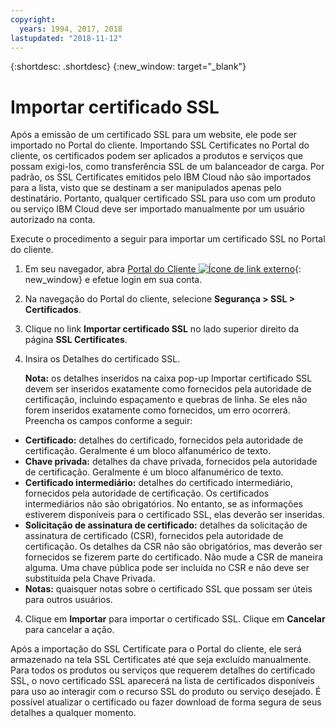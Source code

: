 ```yaml
---
copyright:
  years: 1994, 2017, 2018
lastupdated: "2018-11-12"
---
```


{:shortdesc: .shortdesc}
{:new_window: target="_blank"}

# Importar certificado SSL

Após a emissão de um certificado SSL para um website, ele pode ser importado no
Portal do cliente. Importando SSL Certificates no Portal do cliente, os certificados
podem ser aplicados a produtos e serviços que possam exigi-los, como transferência SSL de
um balanceador de carga. Por padrão, os SSL Certificates emitidos pelo IBM Cloud não são
importados para a lista, visto que se destinam a ser manipulados apenas pelo destinatário. Portanto,
qualquer certificado SSL para uso com um produto ou serviço IBM Cloud deve ser
importado manualmente por um usuário autorizado na conta.

Execute o procedimento a seguir para importar um certificado SSL no Portal do
cliente.

1. Em seu navegador, abra [Portal do Cliente ![Ícone de link externo](../../icons/launch-glyph.svg "Ícone de link externo")](https://control.softlayer.com/){: new_window} e efetue login em sua conta.
2. Na navegação do Portal do cliente, selecione **Segurança > SSL > Certificados**.
3. Clique no link **Importar certificado SSL** no lado superior direito da página **SSL Certificates**.
2. Insira os Detalhes do certificado SSL. 

	**Nota:** os detalhes inseridos na caixa pop-up Importar certificado
SSL devem ser inseridos exatamente como fornecidos pela autoridade de certificação,
incluindo espaçamento e quebras de linha. Se eles não forem inseridos exatamente como fornecidos, um erro ocorrerá. Preencha os campos conforme a seguir:
  - **Certificado:** detalhes do certificado, fornecidos pela autoridade de certificação. Geralmente é um bloco alfanumérico de texto.
  - **Chave privada:** detalhes da chave privada, fornecidos pela autoridade de certificação. Geralmente é um bloco alfanumérico de texto.
  - **Certificado intermediário:** detalhes do certificado intermediário, fornecidos pela autoridade de certificação. Os certificados intermediários não são obrigatórios. No entanto, se as informações estiverem disponíveis para o certificado SSL, elas deverão ser inseridas.
  - **Solicitação de assinatura de certificado:**
detalhes da solicitação de assinatura de certificado (CSR), fornecidos pela autoridade
de certificação. Os detalhes da CSR não são obrigatórios, mas deverão ser fornecidos se
fizerem parte do certificado. Não mude a CSR de maneira alguma. Uma chave pública pode ser incluída no CSR e não deve ser substituída pela Chave Privada.
  - **Notas:** quaisquer notas sobre o certificado SSL que possam ser úteis para outros usuários.
4. Clique em **Importar** para importar o certificado SSL. Clique em **Cancelar** para cancelar a ação.

Após a importação do SSL Certificate para o Portal do cliente, ele será armazenado
na tela SSL Certificates até que seja excluído manualmente. Para todos os produtos ou
serviços que requerem detalhes do certificado SSL, o novo certificado SSL aparecerá na
lista de certificados disponíveis para uso ao interagir com o recurso SSL do produto
ou serviço desejado. É possível atualizar o certificado ou fazer download de forma segura
de seus detalhes a qualquer momento.
